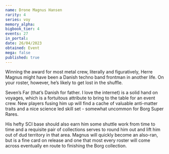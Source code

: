 ```yaml
---
name: Drone Magnus Hansen
rarity: 4
series: voy
memory_alpha:
bigbook_tier: 4
events: 27
in_portal:
date: 26/04/2023
obtained: Event
mega: false
published: true
---
```


Winning the award for most metal crew, literally and figuratively, Herre Magnus might have been a Danish techno band frontman in another life. On your roster, however, he’s likely to get lost in the shuffle.

Seven’s Far (that’s Danish for father. I love the internet) is a solid hand on voyages, which is a fortuitous attribute to bring to the table for an event crew. New players fusing him up will find a cache of valuable anti-matter traits and a nice science led skill set - somewhat uncommon for Borg Super Rares.

His hefty SCI base should also earn him some shuttle work from time to time and a requisite pair of collections serves to round him out and lift him out of dud territory in that area. Magnus will quickly become an also-ran, but is a fine card on release and one that most every roster will come across eventually en route to finishing the Borg collection.
